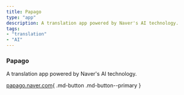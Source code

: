 ```yaml
---
title: Papago
type: "app"
description: A translation app powered by Naver's AI technology.
tags:
- "translation"
- "AI"
---
```


### Papago

A translation app powered by Naver's AI technology.

[papago.naver.com](https://papago.naver.com/){ .md-button .md-button--primary } 
